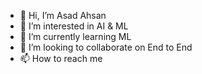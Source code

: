 - 👋 Hi, I’m Asad Ahsan
- 👀 I’m interested in AI & ML
- 🌱 I’m currently learning ML
- 💞️ I’m looking to collaborate on End to End
- 📫 How to reach me 

<!---
g1gasad/g1gasad is a ✨ special ✨ repository because its `README.md` (this file) appears on your GitHub profile.
You can click the Preview link to take a look at your changes.
--->
